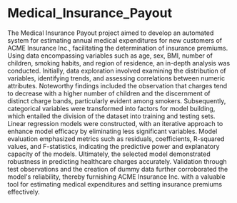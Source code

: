 # Medical_Insurance_Payout
The Medical Insurance Payout project aimed to develop an automated system for estimating annual medical expenditures for new customers of ACME Insurance Inc., facilitating the determination of insurance premiums. Using data encompassing variables such as age, sex, BMI, number of children, smoking habits, and region of residence, an in-depth analysis was conducted. Initially, data exploration involved examining the distribution of variables, identifying trends, and assessing correlations between numeric attributes. Noteworthy findings included the observation that charges tend to decrease with a higher number of children and the discernment of distinct charge bands, particularly evident among smokers. Subsequently, categorical variables were transformed into factors for model building, which entailed the division of the dataset into training and testing sets. Linear regression models were constructed, with an iterative approach to enhance model efficacy by eliminating less significant variables. Model evaluation emphasized metrics such as residuals, coefficients, R-squared values, and F-statistics, indicating the predictive power and explanatory capacity of the models. Ultimately, the selected model demonstrated robustness in predicting healthcare charges accurately. Validation through test observations and the creation of dummy data further corroborated the model's reliability, thereby furnishing ACME Insurance Inc. with a valuable tool for estimating medical expenditures and setting insurance premiums effectively.
